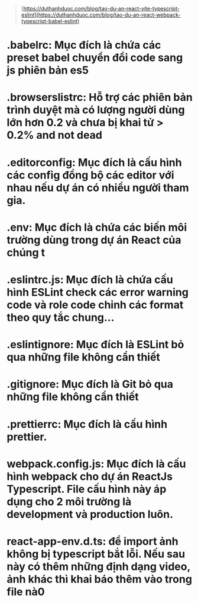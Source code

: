 > [https://duthanhduoc.com/blog/tao-du-an-react-vite-typescript-eslint](https://duthanhduoc.com/blog/tao-du-an-react-webpack-typescript-babel-eslint)

# .babelrc: Mục đích là chứa các preset babel chuyển đổi code sang js phiên bản es5

# .browserslistrc: Hỗ trợ các phiên bản trình duyệt mà có lượng người dùng lớn hơn 0.2 và chưa bị khai tử > 0.2% and not dead

# .editorconfig: Mục đích là cấu hình các config đồng bộ các editor với nhau nếu dự án có nhiều người tham gia.

# .env: Mục đích là chứa các biến môi trường dùng trong dự án React của chúng t

# .eslintrc.js: Mục đích là chứa cấu hình ESLint check các error warning code và role code chỉnh các format theo quy tắc chung...

# .eslintignore: Mục đích là ESLint bỏ qua những file không cần thiết

# .gitignore: Mục đích là Git bỏ qua những file không cần thiết

# .prettierrc: Mục đích là cấu hình prettier.

# webpack.config.js: Mục đích là cấu hình webpack cho dự án ReactJs Typescript. File cấu hình này áp dụng cho 2 môi trường là development và production luôn.

# react-app-env.d.ts: để import ảnh không bị typescript bắt lỗi. Nếu sau này có thêm những định dạng video, ảnh khác thì khai báo thêm vào trong file nà0
